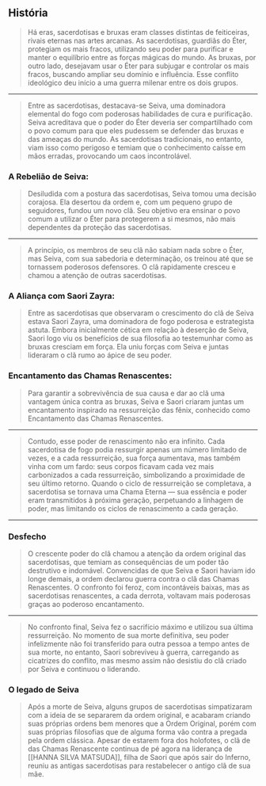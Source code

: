 ## História

> Há eras, sacerdotisas e bruxas eram classes distintas de feiticeiras, rivais eternas nas artes arcanas. As sacerdotisas, guardiãs do Éter, protegiam os mais fracos, utilizando seu poder para purificar e manter o equilíbrio entre as forças mágicas do mundo. As bruxas, por outro lado, desejavam usar o Éter para subjugar e controlar os mais fracos, buscando ampliar seu domínio e influência. Esse conflito ideológico deu início a uma guerra milenar entre os dois grupos.
--- 
> Entre as sacerdotisas, destacava-se Seiva, uma dominadora elemental do fogo com poderosas habilidades de cura e purificação. Seiva acreditava que o poder do Éter deveria ser compartilhado com o povo comum para que eles pudessem se defender das bruxas e das ameaças do mundo. As sacerdotisas tradicionais, no entanto, viam isso como perigoso e temiam que o conhecimento caísse em mãos erradas, provocando um caos incontrolável.

### A Rebelião de Seiva:

> Desiludida com a postura das sacerdotisas, Seiva tomou uma decisão corajosa. Ela desertou da ordem e, com um pequeno grupo de seguidores, fundou um novo clã. Seu objetivo era ensinar o povo comum a utilizar o Éter para protegerem a si mesmos, não mais dependentes da proteção das sacerdotisas.
--- 
> A princípio, os membros de seu clã não sabiam nada sobre o Éter, mas Seiva, com sua sabedoria e determinação, os treinou até que se tornassem poderosos defensores. O clã rapidamente cresceu e chamou a atenção de outras sacerdotisas.

### A Aliança com Saori Zayra:

> Entre as sacerdotisas que observaram o crescimento do clã de Seiva estava Saori Zayra, uma dominadora de fogo poderosa e estrategista astuta. Embora inicialmente cética em relação à deserção de Seiva, Saori logo viu os benefícios de sua filosofia ao testemunhar como as bruxas cresciam em força. Ela uniu forças com Seiva e juntas lideraram o clã rumo ao ápice de seu poder.

### Encantamento das Chamas Renascentes:

> Para garantir a sobrevivência de sua causa e dar ao clã uma vantagem única contra as bruxas, Seiva e Saori criaram juntas um encantamento inspirado na ressurreição das fênix, conhecido como Encantamento das Chamas Renascentes.
--- 
> Contudo, esse poder de renascimento não era infinito. Cada sacerdotisa de fogo podia ressurgir apenas um número limitado de vezes, e a cada ressurreição, sua força aumentava, mas também vinha com um fardo: seus corpos ficavam cada vez mais carbonizados a cada ressurreição, simbolizando a proximidade de seu último retorno. Quando o ciclo de ressurreição se completava, a sacerdotisa se tornava uma Chama Eterna — sua essência e poder eram transmitidos à próxima geração, perpetuando a linhagem de poder, mas limitando os ciclos de renascimento a cada geração.

--- 
### Desfecho

> O crescente poder do clã chamou a atenção da ordem original das sacerdotisas, que temiam as consequências de um poder tão destrutivo e indomável. Convencidas de que Seiva e Saori haviam ido longe demais, a ordem declarou guerra contra o clã das Chamas Renascentes. O confronto foi feroz, com incontáveis baixas, mas as sacerdotisas renascentes, a cada derrota, voltavam mais poderosas graças ao poderoso encantamento.
--- 
> No confronto final, Seiva fez o sacrifício máximo e utilizou sua última ressurreição. No momento de sua morte definitiva, seu poder infelizmente não foi transferido para outra pessoa a tempo antes de sua morte, no entanto, Saori sobreviveu à guerra, carregando as cicatrizes do conflito, mas mesmo assim não desistiu do clã criado por Seiva e continuou o liderando.

### O legado de Seiva

> Após a morte de Seiva, alguns grupos de sacerdotisas simpatizaram com a ideia de se separarem da ordem original, e acabaram criando suas próprias ordens bem menores que a Ordem Original, porém com suas próprias filosofias que de alguma forma vão contra a pregada pela ordem clássica. Apesar de estarem fora dos holofotes, o clã de das Chamas Renascente continua de pé agora na liderança de [[HANNA SILVA MATSUDA]], filha de Saori que após sair do Inferno, reuniu as antigas sacerdotisas para restabelecer o antigo clã de sua mãe. 

